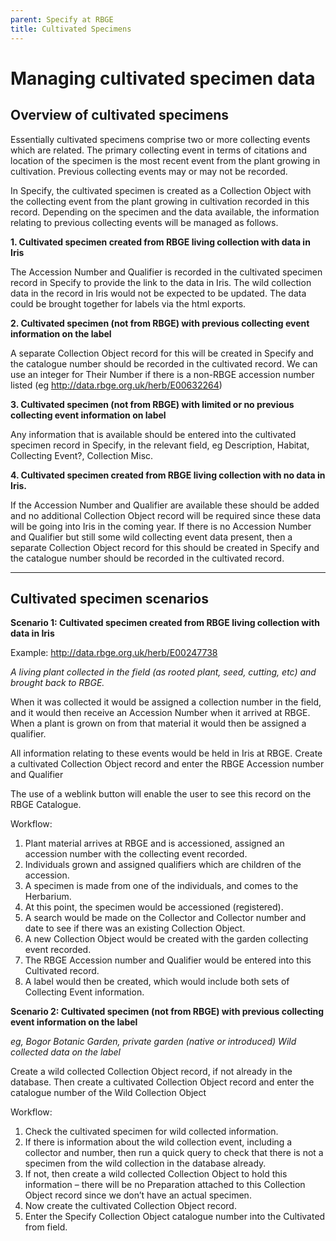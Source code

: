 ```yaml
---
parent: Specify at RBGE
title: Cultivated Specimens
---
```


# Managing cultivated specimen data

## Overview of cultivated specimens

Essentially cultivated specimens comprise two or more collecting events which are related. The primary collecting event in terms of citations and location of the specimen is the most recent event from the plant growing in cultivation. Previous collecting events may or may not be recorded.

In Specify, the cultivated specimen is created as a Collection Object with the collecting event from the plant growing in cultivation recorded in this record. Depending on the specimen and the data available, the information relating to previous collecting events will be managed as follows.

  **1. Cultivated specimen created from RBGE living collection with data in Iris**

   The Accession Number and Qualifier is recorded in the cultivated specimen record in Specify to provide the link to the data in Iris. The wild collection data in the record in Iris would not be expected to be updated. The data could be brought together for labels via the html exports.

  **2. Cultivated specimen (not from RBGE) with previous collecting event information on the label**

   A separate Collection Object record for this will be created in Specify and the catalogue number should be recorded in the cultivated record. We can use an integer for Their Number if there is a non-RBGE accession number listed (eg http://data.rbge.org.uk/herb/E00632264)

  **3. Cultivated specimen (not from RBGE) with limited or no previous collecting event information on label**

   Any information that is available should be entered into the cultivated specimen record in Specify, in the relevant field, eg Description, Habitat, Collecting Event?, Collection Misc.

  **4. Cultivated specimen created from RBGE living collection with no data in Iris.**

   If the Accession Number and Qualifier are available these should be added and no additional Collection Object record will be required since these data will be going into Iris in the coming year. If there is no Accession Number and Qualifier but still some wild collecting event data present, then a separate Collection Object record for this should be created in Specify and the catalogue number should be recorded in the cultivated record. 

-----------

## Cultivated specimen scenarios

**Scenario 1: Cultivated specimen created from RBGE living collection with data in Iris**

Example: http://data.rbge.org.uk/herb/E00247738

_A living plant collected in the field (as rooted plant, seed, cutting, etc) and brought back to RBGE._

When it was collected it would be assigned a collection number in the field, and it would then receive an Accession Number when it arrived at RBGE. When a plant is grown on from that material it would then be assigned a qualifier.

All information relating to these events would be held in Iris at RBGE.
Create a cultivated Collection Object record and enter the RBGE Accession number and Qualifier

The use of a weblink button will enable the user to see this record on the RBGE Catalogue.

Workflow:

  1.	Plant material arrives at RBGE and is accessioned, assigned an accession number with the collecting event recorded.
  2.	Individuals grown and assigned qualifiers which are children of the accession.
  3.	A specimen is made from one of the individuals, and comes to the Herbarium.
  4.	At this point, the specimen would be accessioned (registered).
  5.	A search would be made on the Collector and Collector number and date to see if there was an existing Collection Object.
  6.	A new Collection Object would be created with the garden collecting event recorded.
  7.	The RBGE Accession number and Qualifier would be entered into this Cultivated record.
  8.	A label would then be created, which would include both sets of Collecting Event information.



**Scenario 2: Cultivated specimen (not from RBGE) with previous collecting event information on the label**

_eg, Bogor Botanic Garden, private garden (native or introduced) Wild collected data on the label_

Create a wild collected Collection Object record, if not already in the database. Then create a cultivated Collection Object record and enter the catalogue number of the Wild Collection Object

Workflow:

  1.	Check the cultivated specimen for wild collected information.
  2.	If there is information about the wild collection event, including a collector and number, then run a quick query to check that there is not a specimen from the wild collection in the database already.
  3.	If not, then create a wild collected Collection Object to hold this information – there will be no Preparation attached to this Collection Object record since we don’t have an actual specimen.
  4.	Now create the cultivated Collection Object record.
  5.	Enter the Specify Collection Object catalogue number into the Cultivated from field.




